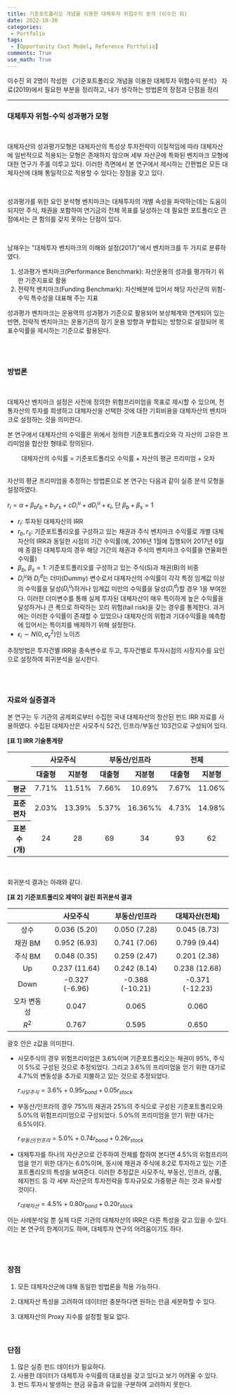 ```yaml
---
title: 기준포트폴리오 개념을 이용한 대체투자 위험수익 분석 (이수진 외)
date: 2022-10-30
categories:
 - Portfolio
tags:
 - [Opportunity Cost Model, Reference Portfolio]
comments: True
use_math: True
---
```


이수진 외 2명이 작성한 《기준포트폴리오 개념을 이용한 대체투자 위험수익 분석》 자료(2019)에서 필요한 부분을 정리하고, 내가 생각하는 방법론의 장점과 단점을 정리

***

### 대체투자 위험-수익 성과평가 모형

<br>

대체자산의 성과평가모형은 대체자산의 특성상 투자전략이 이질적임에 따라 대체자산에 일반적으로 적용되는 모형은 존재하지 않으며 세부 자산군에 특화된 벤치마크 모형에 대한 연구가 주를 이루고 있다. 이러한 측면에서 본 연구에서 제시하는 간편법은 모든 대체자산에 대해 통일적으로 적용할 수 있다는 장점을 갖고 있다.

<br>

성과평가를 위한 요인 분석형 벤치마크는 대체투자의 개별 속성을 파악하는데는 도움이 되지만 주식, 채권을 포함하여 연기금의 전체 목표를 달성하는 데 필요한 포트폴리오 관점에서는 큰 함의를 갖지 못하는 단점이 있다.

<br>

남재우는 "대체투자 벤치마크의 이해와 설정(2017)"에서 벤치마크를 두 가지로 분류하였다.

1. 성과평가 벤치마크(Performance Benchmark): 자산운용의 성과를 평가하기 위한 기준지표로 활용
2. 전략적 벤치마크(Funding Benchmark): 자산배분에 있어서 해당 자산군의 위험-수익 특수성을 대표해 주는 지표

성과평가 벤치마크는 운용역의 성과평가 기준으로 활용되어 보상체계와 연계되어 있는 반면, 전략적 벤치마크는 운용기관의 장기 운용 방향과 부합되는 방향으로 설정되어 목표수익률을 제시하는 기준으로 활용된다.

<br>

<br>

### 방법론

<br>

대체자산 벤치마크 설정은 사전에 정의한 위험프리미엄을 목표로 제시할 수 있으며, 전통자산의 투자를 희생하고 대체자산을 선택한 것에 대한 기회비용을 대체자산의 벤치마크로 설정하는 것을 의미한다.

본 연구에서 대체자산의 수익률은 위에서 정의한 기준포트폴리오와 각 자산의 고유한 프리미엄을 합산한 형태로 정의된다.

<center>대체자산의 수익률 = 기준포트폴리오 수익률 + 자산의 평균 프리미엄 + 오차</center>

<br>

자산의 평균 프리미엄을 추정하는 방법론으로 본 연구는 다음과 같이 실증 분석 모형을 설정하였다.

$r_i=\alpha+\beta_{b} r_{b}+b_{s}r_{s}+c D_i^u + d D_i^u + \epsilon_i$,     단 $\beta_b + \beta_s = 1$

* $r_i$: 투자된 대체자산의 IRR
* $r_b, r_s$: 기준포트폴리오를 구성하고 있는 채권과 주식 벤치마크 수익률로 개별 대체자산의 IRR과 동일한 시점의 기간 수익률(예, 2016년 1월에 집행되어 2017년 6월에 종결된 대체투자의 경우 해당 기간의 채권과 주식의 벤치마크 수익률을 연율화한 수익률)
* $\beta_b$, $\beta_s = 1$: 기준포트폴리오를 구성하고 있는 주식(S)과 채권(B)의 비중
* $D_i^u$와 $D_i^d$는 더미(Dummy) 변수로서 대체자산의 수익률이 각각 특정 임계값 이상의 수익률을 달성($D_i^u$)하거나 임계값 미만의 수익률을 달성($D_i^d$)할 경우 1을 부여한다. 이러한 더미변수를 통해 실제 투자된 대체자산이 매우 특이하게 높은 수익률을 달성하거나 큰 폭으로 하락하는 꼬리 위험(tail risk)을 갖는 경우를 통제한다. 과거에는 이러한 수익률이 존재할 수 있었으나 대체자산의 위험과 기대수익률을 예측함에 있어서는 특이치를 배제하기 위해 설정한다.
* $\epsilon_i \sim N(0, \sigma_\epsilon ^2)$인 노이즈

추정방법은 투자건별 IRR을 종속변수로 두고, 투자건별로 투자시점의 시장지수를 요인으로 설정하여 회귀분석을 실시한다.

<br><br>

### 자료와 실증결과

본 연구는 두 기관의 공제회로부터 수집한 국내 대체자산의 청산된 펀드 IRR 자료를 사용하였다. 수집된 대체자산은 사모주식 52건, 인프라/부동산 103건으로 구성되어 있다.



<b>[표 1] IRR 기술통계량</b>

<table style="text-align:center">
    <thead>
	    <tr>
            <th rowspan=2></th>
            <th colspan=2 style="text-align:center">사모주식</th>
            <th colspan=2 style="text-align:center">부동산/인프라</th>
            <th colspan=2 style="text-align:center">전체</th>
        </tr>
        <tr>
            <th style="text-align:center">대출형</th>
            <th style="text-align:center">지분형</th>
            <th style="text-align:center">대출형</th>
            <th style="text-align:center">지분형</th>
            <th style="text-align:center">대출형</th>
            <th style="text-align:center">지분형</th>
        </tr>
    </thead>
    <tbody>
        <tr>
            <th style="text-align:center">평균</th>
            <td>7.71%</td>
            <td>11.51%</td>
            <td>7.66%</td>
            <td>10.69%</td>
            <td>7.67%</td>
            <td>11.06%</td>
        </tr>
        <tr>
            <th style="text-align:center">표준편차</th>
            <td>2.03%</td>
            <td>13.39%</td>
            <td>5.37%</td>
            <td>16.36%%</td>
            <td>4.73%</td>
            <td>14.98%</td>
        </tr>
        <tr>
            <th style="text-align:center">표본수(개)</th>
            <td>24</td>
            <td>28</td>
            <td>69</td>
            <td>34</td>
            <td>93</td>
            <td>62</td>
        </tr>
	</tbody>	
</table>

<br>

회귀분석 결과는 아래와 같다.

<b>[표 2] 기준포트폴리오 제약이 걸린 회귀분석 결과</b>

|             |    사모주식    |  부동산/인프라  | 대체자산(전체)  |
| :---------: | :------------: | :-------------: | :-------------: |
|    상수     |  0.036 (5.20)  |  0.050 (7.28)   |  0.045 (8.73)   |
|   채권 BM   |  0.952 (6.93)  |  0.741 (7.06)   |  0.799 (9.44)   |
|   주식 BM   |  0.048 (0.35)  |  0.259 (2.47)   |  0.201 (2.38)   |
|     Up      | 0.237 (11.64)  |  0.242 (8.14)   |  0.238 (12.68)  |
|    Down     | -0.327 (-6.96) | -0.388 (-10.21) | -0.371 (-12.23) |
| 오차 변동성 |     0.047      |      0.065      |      0.060      |
|    $R^2$    |     0.767      |      0.595      |      0.650      |

괄호 안은 z값을 의미한다.

* 사모주식의 경우 위험프리미엄은 3.6%이며 기준포트폴리오는 채권이 95%, 주식이 5%로 구성된 것으로 추정되었다. 그리고 3.6%의 프리미엄을 얻기 위한 대가로 4.7%의 변동성을 추가로 지불하고 있는 것으로 추정되었다.

  $r_{사모주식}=3.6\% + 0.95r_{bond}+0.05r_{stock}$

* 부동산/인프라의 경우 75%의 채권과 25%의 주식으로 구성된 기준포트폴리오와 5.0%의 위험프리미엄으로 구성되었다. 5.0%의 프리미엄을 얻기 위한 대가는 6.5%이다.

  $r_{부동산/인프라}=5.0\% + 0.74r_{bond}+0.26r_{stock}$

* 대체투자를 하나의 자산군으로 간주하여 전체를 합하여 본다면 4.5%의 위험프리미엄을 얻기 위한 대가는 6.0%이며, 동시에 채권과 주식에 8:2로 투자하고 있는 기준포트폴리오의 특성을 보여준다. 이러한 추정값은 사모주식, 부동산, 인프라, 상품, 헤지펀드 등 각 세부 자산군의 투자전략을 투자규모로 가중평균 하는 것과 유사할 것이다.

  $r_{대체자산}=4.5\% + 0.80r_{bond}+0.20r_{stock}$

이는 사례분석일 뿐 실제 다른 기관의 대체자산의 IRR은 다른 특성을 갖고 있을 수 있다. 이는 본 연구의 한계이기도 하며, 대체투자 연구의 어려움이기도 하다. 

<br>

<br>

### 장점

1. 모든 대체자산군에 대해 동일한 방법론을 적용 가능하다.

2. 대체자산 특성을 고려하여 데이터만 충분하다면 원하는 만큼 세분화할 수 있다.

3. 대체자산의 Proxy 지수를 설정할 필요 없다.

<br>

### 단점

1. 많은 실증 펀드 데이터가 필요하다.
2. 사용한 데이터가 대체투자 수익률의 대표성을 갖고 있다고 보기 어려울 수 있다.
3. 펀드 투자시 발생하는 현금 유출과 유입을 구분하여 고려하지 못한다.

